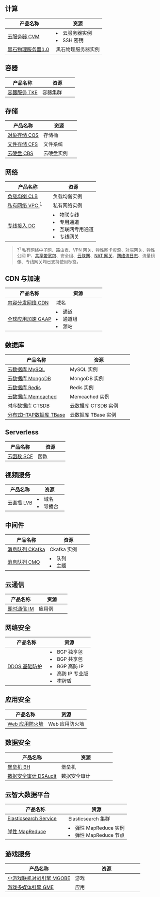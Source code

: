 ## 计算
<table>
<thead>
<tr>
<th width="50%">产品名称</th>
<th width="50%">资源</th>
</tr>
</thead>
<tbody><tr>
<td><a href="https://cloud.tencent.com/document/product/213/19548">云服务器 CVM</a></td>
<td><li>云服务器实例</li><li>SSH 密钥</li></td>
</tr>
<tr>
<td><a href="https://cloud.tencent.com/document/product/386/15188">黑石物理服务器1.0</a></td>
<td>黑石物理服务器实例</td>
</tr>
</tbody></table>

## 容器
<table>
<thead>
<tr>
<th width="50%">产品名称</th>
<th width="50%">资源</th>
</tr>
</thead>
<tbody><tr>
<td><a href="https://cloud.tencent.com/document/product/457">容器服务 TKE</a></td>
<td>容器集群 </td>
</tr>
</tbody></table>

## 存储
<table>
<thead>
<tr>
<th width="50%">产品名称</th>
<th width="50%">资源</th>
</tr>
</thead>
<tbody><tr>
<td><a href="https://cloud.tencent.com/document/product/436">对象存储 COS</a></td>
<td>存储桶</td>
</tr>
<tr>
<td><a href="https://cloud.tencent.com/document/product/582">文件存储 CFS </a></td>
<td>文件系统</td>
</tr>
<tr>
<td><a href="https://cloud.tencent.com/document/product/362">云硬盘 CBS </a></td>
<td>云硬盘实例 </td>
</tr>
</tbody></table>

## 网络
<table>
<thead>
<tr>
<th width="50%">产品名称</th>
<th width="50%">资源</th>
</tr>
</thead>
<tbody><tr>
<td><a href="https://cloud.tencent.com/document/product/214">负载均衡 CLB</a></td>
<td>负载均衡实例</td>
</tr>
<tr>
<td><a href="https://cloud.tencent.com/document/product/215">私有网络 VPC  </a><sup>1</sup> </td>
<td>私有网络实例</td>
</tr>
<tr>
<td><a href="https://cloud.tencent.com/document/product/216">专线接入 DC     </a></td>
<td><li>物联专线</li><li>专用通道</li><li>互联网专用通道</li><li>专线网关</li> </td>
</tr>
</tbody></table>

> ?<sup>1</sup> 私有网络中子网、路由表、VPN 网关、弹性网卡资源、对端网关、弹性公网 IP、[共享带宽包](https://cloud.tencent.com/document/product/684)、安全组、[云联网](https://cloud.tencent.com/document/product/877)、[NAT 网关](https://cloud.tencent.com/document/product/552)、[网络流日志](https://cloud.tencent.com/document/product/682)、流量镜像、专线网关均已支持使用标签。

## CDN 与加速
<table>
<thead>
<tr>
<th width="50%">产品名称</th>
<th width="50%">资源</th>
</tr>
</thead>
<tbody><tr>
<td><a href="https://cloud.tencent.com/document/product/228">内容分发网络 CDN</a></td>
<td>域名</td>
</tr>
<tr>
<td><a href="https://cloud.tencent.com/document/product/608">全球应用加速 GAAP</a></td>
<td><li>通道</li><li>通道组</li><li>源站</li> </td>
</tr>
</tbody></table>

## 数据库
<table>
<thead>
<tr>
<th width="50%">产品名称</th>
<th width="50%">资源</th>
</tr>
</thead>
<tbody><tr>
<td><a href="https://cloud.tencent.com/document/product/236/30971">云数据库 MySQL</a></td>
<td>MySQL 实例</td>
</tr>
<tr>
<td><a href="https://cloud.tencent.com/document/product/240">云数据库 MongoDB</a></td>
<td>MongoDB 实例</td>
</tr>
<tr>
<td><a href="https://cloud.tencent.com/document/product/239">云数据库 Redis </a></td>
<td>Redis 实例 </td>
</tr>
<tr>
<td><a href="https://cloud.tencent.com/document/product/241">云数据库 Memcached </a></td>
<td>Memcached 实例</td>
</tr>
<tr>
<td><a href="https://cloud.tencent.com/document/product/652">时序数据库 CTSDB</a></td>
<td>云数据库 CTSDB 实例</td>
</tr>
<tr>
<td><a href="https://cloud.tencent.com/document/product/1129">分布式HTAP数据库 TBase</a></td>
<td>云数据库 TBase 实例</td>
</tr>
</tbody></table>

## Serverless
<table>
<thead>
<tr>
<th width="50%">产品名称</th>
<th width="50%">资源</th>
</tr>
</thead>
<tbody><tr>
<td><a href="https://cloud.tencent.com/document/product/583">云函数 SCF</a></td>
<td>函数</td>
</tr>
</tbody></table>

## 视频服务
<table>
<thead>
<tr>
<th width="50%">产品名称</th>
<th width="50%">资源</th>
</tr>
</thead>
<tbody><tr>
<td><a href="https://cloud.tencent.com/document/product/267">云直播 LVB </a></td>
<td><li>域名</li><li>导播台</li></td>
</tr>
</tbody></table>

## 中间件
<table>
<thead>
<tr>
<th width="50%">产品名称</th>
<th width="50%">资源</th>
</tr>
</thead>
<tbody><tr>
<td><a href="https://cloud.tencent.com/document/product/597/33354">消息队列 CKafka </a></td>
<td>Ckafka 实例</td>
</tr>
<tr>
<td><a href="https://cloud.tencent.com/document/product/406/33348">消息队列 CMQ</a></td>
<td><li>队列</li><li>主题 </li></td>
</tr>
</tbody></table>

## 云通信
<table>
<thead>
<tr>
<th width="50%">产品名称</th>
<th width="50%">资源</th>
</tr>
</thead>
<tbody><tr>
<td><a href="https://cloud.tencent.com/document/product/269">即时通信 IM  </a></td>
<td>应用例</td>
</tr>
</tbody></table>

## 网络安全
<table>
<thead>
<tr>
<th width="50%">产品名称</th>
<th width="50%">资源</th>
</tr>
</thead>
<tbody><tr>
<td><a href="https://cloud.tencent.com/document/product/1020">DDOS 基础防护 </a></td>
<td><li>BGP 独享包</li><li>BGP 共享包 </li><li>BGP 高防 IP</li><li>高防 IP 专业版</li><li>棋牌盾</li></td>
</tr>
</tbody></table>

## 应用安全
<table>
<thead>
<tr>
<th width="50%">产品名称</th>
<th width="50%">资源</th>
</tr>
</thead>
<tbody><tr>
<td><a href="https://cloud.tencent.com/document/product/627">Web 应用防火墙 </a></td>
<td>Web 应用防火墙</td>
</tr>
</tbody></table>

## 数据安全
<table>
<thead>
<tr>
<th width="50%">产品名称</th>
<th width="50%">资源</th>
</tr>
</thead>
<tbody><tr>
<td><a href="https://cloud.tencent.com/document/product/1025">堡垒机 BH </a></td>
<td>堡垒机</td>
</tr>
<tr>
<td><a href="https://cloud.tencent.com/document/product/856"> 数据安全审计 DSAudit</a></td>
<td>数据安全审计</td>
</tr>
</tbody></table>

## 云智大数据平台
<table>
<thead>
<tr>
<th width="50%">产品名称</th>
<th width="50%">资源</th>
</tr>
</thead>
<tbody><tr>
<td><a href="https://cloud.tencent.com/document/product/845">Elasticsearch Service </a></td>
<td>Elasticsearch 集群</td>
</tr>
<tr>
<td><a href="https://cloud.tencent.com/document/product/589"> 弹性 MapReduce </a></td>
<td><li>弹性 MapReduce 实例</li><li>弹性 MapReduce 节点</li></td>
</tr>
</tbody></table>

## 游戏服务
<table>
<thead>
<tr>
<th width="50%">产品名称</th>
<th width="50%">资源</th>
</tr>
</thead>
<tbody><tr>
<td><a href="https://cloud.tencent.com/document/product/1038">小游戏联机对战引擎 MGOBE</a></td>
<td>游戏</td>
</tr>
<tr>
<td><a href="https://cloud.tencent.com/document/product/607"> 游戏多媒体引擎 GME</a></td>
<td>应用</td>
</tr>
</tbody></table>
